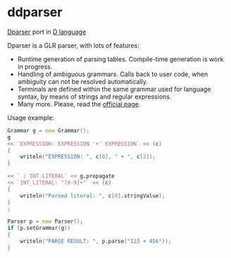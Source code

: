 ddparser
========

[Dparser](http://dparser.sourceforge.net) port in [D language](http://dlang.org)

Dparser is a GLR parser, with lots of features:
- Runtime generation of parsing tables. Compile-time generation is work in progress.
- Handling of ambiguous grammars. Calls back to user code, when ambiguity can not be resolved automatically.
- Terminals are defined within the same grammar used for language syntax, by means of strings and regular expressions.
- Many more. Please, read the [official page](http://dparser.sourceforge.net).

Usage example:
```d
Grammar g = new Grammar();
g
<< `EXPRESSION: EXPRESSION '+' EXPRESSION` << (c)
{
    writeln("EXPRESSION: ", c[0], " + ", c[2]);
}

<< ` | INT_LITERAL` << g.propagate
<< `INT_LITERAL: "[0-9]+"` << (c)
{
    writeln("Parsed literal: ", c[0].stringValue);
}
;

Parser p = new Parser();
if (p.setGrammar(g))
{
    writeln("PARSE RESULT: ", p.parse("123 + 456"));
}
```
